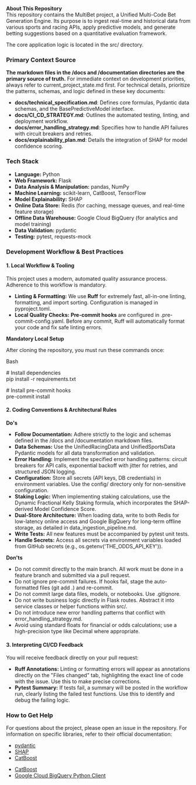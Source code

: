 **About This Repository**  
This repository contains the MultiBet project, a Unified Multi-Code Bet Generation Engine. Its purpose is to ingest real-time and historical data from various sports and racing APIs, apply predictive models, and generate betting suggestions based on a quantitative evaluation framework.

The core application logic is located in the src/ directory.

### **Primary Context Source**

**The markdown files in the /docs and /documentation directories are the primary source of truth.** For immediate context on development priorities, always refer to current\_project\_state.md first. For technical details, prioritize the patterns, schemas, and logic defined in these key documents:

* **docs/technical\_specification.md**: Defines core formulas, Pydantic data schemas, and the BasePredictiveModel interface.  
* **docs/CI\_CD\_STRATEGY.md**: Outlines the automated testing, linting, and deployment workflow.  
* **docs/error\_handling\_strategy.md**: Specifies how to handle API failures with circuit breakers and retries.  
* **docs/explainability\_plan.md**: Details the integration of SHAP for model confidence scoring.

### **Tech Stack**

* **Language:** Python  
* **Web Framework:** Flask  
* **Data Analysis & Manipulation:** pandas, NumPy  
* **Machine Learning:** scikit-learn, CatBoost, TensorFlow  
* **Model Explainability:** SHAP  
* **Online Data Store:** Redis (for caching, message queues, and real-time feature storage)  
* **Offline Data Warehouse:** Google Cloud BigQuery (for analytics and model training)  
* **Data Validation:** pydantic  
* **Testing:** pytest, requests-mock

### **Development Workflow & Best Practices**

#### **1\. Local Workflow & Tooling**

This project uses a modern, automated quality assurance process. Adherence to this workflow is mandatory.

* **Linting & Formatting:** We use **Ruff** for extremely fast, all-in-one linting, formatting, and import sorting. Configuration is managed in pyproject.toml.  
* **Local Quality Checks:** **Pre-commit hooks** are configured in .pre-commit-config.yaml. Before any commit, Ruff will automatically format your code and fix safe linting errors.

**Mandatory Local Setup**

After cloning the repository, you must run these commands once:

Bash

\# Install dependencies  
pip install \-r requirements.txt

\# Install pre-commit hooks  
pre-commit install

#### **2\. Coding Conventions & Architectural Rules**

**Do's**

* **Follow Documentation:** Adhere strictly to the logic and schemas defined in the /docs and /documentation markdown files.  
* **Data Schemas:** Use the UnifiedRacingData and UnifiedSportsData Pydantic models for all data transformation and validation.  
* **Error Handling:** Implement the specified error handling patterns: circuit breakers for API calls, exponential backoff with jitter for retries, and structured JSON logging.  
* **Configuration:** Store all secrets (API keys, DB credentials) in environment variables. Use the config/ directory only for non-sensitive configuration.  
* **Staking Logic:** When implementing staking calculations, use the Dynamic Fractional Kelly Staking formula, which incorporates the SHAP-derived Model Confidence Score.  
* **Dual-Store Architecture:** When loading data, write to both Redis for low-latency online access and Google BigQuery for long-term offline storage, as detailed in data\_ingestion\_pipeline.md.  
* **Write Tests:** All new features must be accompanied by pytest unit tests.  
* **Handle Secrets:** Access all secrets via environment variables loaded from GitHub secrets (e.g., os.getenv('THE\_ODDS\_API\_KEY')).

**Don'ts**

* Do not commit directly to the main branch. All work must be done in a feature branch and submitted via a pull request.  
* Do not ignore pre-commit failures. If hooks fail, stage the auto-formatted files (git add .) and re-commit.  
* Do not commit large data files, models, or notebooks. Use .gitignore.  
* Do not write business logic directly in Flask routes. Abstract it into service classes or helper functions within src/.  
* Do not introduce new error handling patterns that conflict with error\_handling\_strategy.md.  
* Avoid using standard floats for financial or odds calculations; use a high-precision type like Decimal where appropriate.

#### **3\. Interpreting CI/CD Feedback**

You will receive feedback directly on your pull request:

* **Ruff Annotations:** Linting or formatting errors will appear as annotations directly on the "Files changed" tab, highlighting the exact line of code with the issue. Use this to make precise corrections.  
* **Pytest Summary:** If tests fail, a summary will be posted in the workflow run, clearly listing the failed test functions. Use this to identify and debug the failing logic.

### **How to Get Help**

For questions about the project, please open an issue in the repository. For information on specific libraries, refer to their official documentation:

* [pydantic](https://docs.pydantic.dev/)  
* [SHAP](https://shap.readthedocs.io/en/latest/)  
* [CatBoost](https://catboost.ai/en/docs/)

- [CatBoost](https://catboost.ai/en/docs/)
- [Google Cloud BigQuery Python Client](https://cloud.google.com/python/docs/reference/bigquery/latest)
